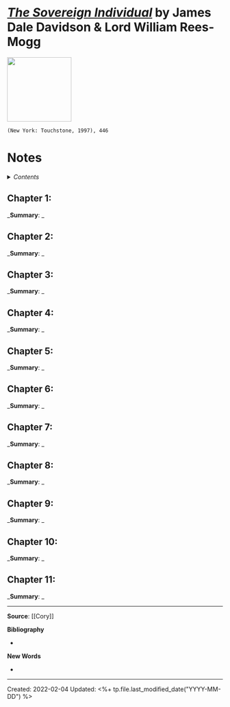 
# [*The Sovereign Individual*](https://www.simonandschuster.com/books/The-Sovereign-Individual/James-Dale-Davidson/9780684832722) by James Dale Davidson & Lord William Rees-Mogg

<img src="https://d28hgpri8am2if.cloudfront.net/book_images/onix/cvr9780684832722/the-sovereign-individual-9780684832722_lg.jpg" width=150>

`(New York: Touchstone, 1997), 446`

# Notes

<details>
 <summary><i>Contents</i></summary>
<!-- MarkdownTOC autolink="true" -->

<!-- /MarkdownTOC -->
</details>


## Chapter 1:
_**Summary**: _



## Chapter 2:
_**Summary**: _



## Chapter 3:
_**Summary**: _



## Chapter 4:
_**Summary**: _



## Chapter 5:
_**Summary**: _



## Chapter 6:
_**Summary**: _



## Chapter 7:
_**Summary**: _



## Chapter 8:
_**Summary**: _



## Chapter 9:
_**Summary**: _



## Chapter 10:
_**Summary**: _



## Chapter 11:
_**Summary**: _




--- 
**Source**: [[Cory]]

**Bibliography**

- 

**New Words**

- 

---
Created: 2022-02-04
Updated: <%+ tp.file.last_modified_date("YYYY-MM-DD") %>

